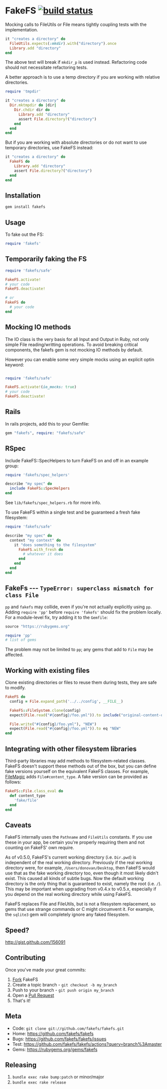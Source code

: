 FakeFS [![build status](https://github.com/fakefs/fakefs/workflows/CI/badge.svg)](https://github.com/fakefs/fakefs/actions?query=branch%3Amaster)
======

Mocking calls to FileUtils or File means tightly coupling tests with the implementation.

``` ruby
it "creates a directory" do
  FileUtils.expects(:mkdir).with("directory").once
  Library.add "directory"
end
```

The above test will break if `mkdir_p` is used instead.
Refactoring code should not necessitate refactoring tests.

A better approach is to use a temp directory if you are working with relative directories.

```Ruby
require 'tmpdir'

it "creates a directory" do
  Dir.mktmpdir do |dir|
    Dir.chdir dir do
      Library.add "directory"
      assert File.directory?("directory")
    end
  end
end
```

But if you are working with absolute directories or do not want to use temporary directories, use FakeFS instead:

``` ruby
it "creates a directory" do
  FakeFS do
    Library.add "directory"
    assert File.directory?("directory")
  end
end
```

Installation
------------

```Bash
gem install fakefs
```

Usage
-----

To fake out the FS:

``` ruby
require 'fakefs'
```

Temporarily faking the FS
-------------------------

``` ruby
require 'fakefs/safe'

FakeFS.activate!
# your code
FakeFS.deactivate!

# or
FakeFS do
  # your code
end
```

Mocking IO methods
------------------

The IO class is the very basis for all Input and Output in Ruby, not only simple File reading/writting operations.
To avoid breaking critical components, the fakefs gem is not mocking IO methods by default.

However you can enable some very simple mocks using an explicit optin keyword:

``` ruby

require 'fakefs/safe'

FakeFS.activate!(io_mocks: true)
# your code
FakeFS.deactivate!
```

Rails
-----

In rails projects, add this to your Gemfile:

``` ruby
gem "fakefs", require: "fakefs/safe"
```

RSpec
-----


Include FakeFS::SpecHelpers to turn FakeFS on and off in an example group:

``` ruby
require 'fakefs/spec_helpers'

describe "my spec" do
  include FakeFS::SpecHelpers
end
```

See `lib/fakefs/spec_helpers.rb` for more info.

To use FakeFS within a single test and be guaranteed a fresh fake filesystem:
``` ruby
require 'fakefs/safe'

describe "my spec" do
  context "my context" do
    it "does something to the filesystem"
      FakeFS.with_fresh do
        # whatever it does
      end
    end
  end
end
```


FakeFs --- `TypeError: superclass mismatch for class File`
--------------

`pp` and `fakefs` may collide, even if you're not actually explicitly using `pp`.  Adding `require 'pp'` before `require 'fakefs'` should fix the problem locally.  For a module-level fix, try adding it to the `Gemfile`:

```ruby
source "https://rubygems.org"

require 'pp'
# list of gems
```

The problem may not be limited to `pp`; any gems that add to `File` may be affected.

Working with existing files
---------------------------

Clone existing directories or files to reuse them during tests, they are safe to modify.

```ruby
FakeFS do
  config = File.expand_path('../../config', __FILE__)

  FakeFS::FileSystem.clone(config)
  expect(File.read("#{config}/foo.yml")).to include("original-content-of-foo")

  File.write("#{config}/foo.yml"), "NEW")
  expect(File.read("#{config}/foo.yml")).to eq "NEW"
end
```

Integrating with other filesystem libraries
--------------------------------------------
Third-party libraries may add methods to filesystem-related classes. FakeFS
doesn't support these methods out of the box, but you can define fake versions
yourself on the equivalent FakeFS classes. For example,
[FileMagic](https://rubygems.org/gems/ruby-filemagic) adds `File#content_type`.
A fake version can be provided as follows:

``` ruby
FakeFS::File.class_eval do
  def content_type
    'fake/file'
  end
end
```

Caveats
-------

FakeFS internally uses the `Pathname` and `FileUtils` constants. If you use
these in your app, be certain you're properly requiring them and not counting
on FakeFS' own require.

As of v0.5.0, FakeFS's current working directory (i.e. `Dir.pwd`) is
independent of the real working directory. Previously if the real working
directory were, for example, `/Users/donovan/Desktop`, then FakeFS would use
that as the fake working directory too, even though it most likely didn't
exist. This caused all kinds of subtle bugs. Now the default working directory
is the only thing that is guaranteed to exist, namely the root (i.e. `/`). This
may be important when upgrading from v0.4.x to v0.5.x, especially if you depend
on the real working directory while using FakeFS.

FakeFS replaces File and FileUtils, but is not a filesystem replacement, so gems
that use strange commands or C might circumvent it.  For example, the `sqlite3`
gem will completely ignore any faked filesystem.

Speed?
------

<http://gist.github.com/156091>


Contributing
------------

Once you've made your great commits:

1. [Fork][0] FakeFS
2. Create a topic branch - `git checkout -b my_branch`
3. Push to your branch - `git push origin my_branch`
5. Open a [Pull Request][1]
5. That's it!

Meta
----

* Code: `git clone git://github.com/fakefs/fakefs.git`
* Home: <https://github.com/fakefs/fakefs>
* Bugs: <https://github.com/fakefs/fakefs/issues>
* Test: <https://github.com/fakefs/fakefs/actions?query=branch%3Amaster>
* Gems: <https://rubygems.org/gems/fakefs>

[0]: https://help.github.com/forking/
[1]: https://help.github.com/send-pull-requests/

Releasing
---------

1. `bundle exec rake bump:patch` or minor/major
2. `bundle exec rake release`
